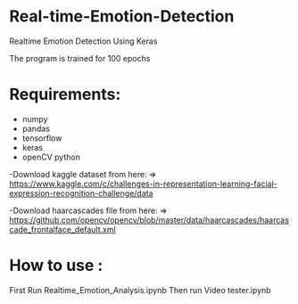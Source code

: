 # Real-time-Emotion-Detection
Realtime Emotion Detection Using Keras

The program is trained for 100 epochs

# Requirements:
- numpy
- pandas
- tensorflow
- keras
- openCV python

-Download kaggle dataset from here: 
=> https://www.kaggle.com/c/challenges-in-representation-learning-facial-expression-recognition-challenge/data


-Download haarcascades file from here:
=> https://github.com/opencv/opencv/blob/master/data/haarcascades/haarcascade_frontalface_default.xml

# How to use :
First Run Realtime_Emotion_Analysis.ipynb 
Then run Video tester.ipynb
